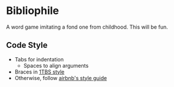 # Bibliophile

A word game imitating a fond one from childhood. This will be fun.

## Code Style

- Tabs for indentation
    - Spaces to align arguments
- Braces in [1TBS style](https://en.wikipedia.org/wiki/Indent_style#Variant:_1TBS)
- Otherwise, follow [airbnb's style guide](https://github.com/airbnb/javascript)

